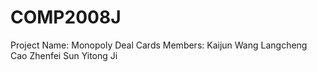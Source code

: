 # COMP2008J
Project Name: Monopoly Deal Cards
Members: Kaijun Wang  Langcheng Cao  Zhenfei Sun  Yitong Ji
